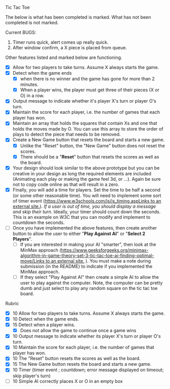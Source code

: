 Tic Tac Toe

The below is what has been completed is marked. What has not been completed is not marked. 

Current BUGS: 
1. Timer runs quick, alert comes up really quick.
2. After window confirm, a X piece is placed from queue.

Other features listed and marked below are functioning. 

- [x]  Allow for two players to take turns. Assume X always starts the game.
- [x]  Detect when the game ends
    - [x]  when there is no winner and the game has gone for more than 2 minutes.
    - [x]  When a player wins, the player must get three of their pieces (X or O) in a row.
- [x]  Output message to indicate whether it's player X's turn or player O's turn.
- [x]  Maintain the score for each player, i.e. the number of games that each player has won.
- [x]  Maintain an array that holds the squares that contain Xs and one that holds the moves made by O. You can use this array to store the order of plays to detect the piece that needs to be removed.
- [x]  Create a New Game button that resets the board and starts a new game.
    - [x]  Unlike the "Reset" button, the "New Game" button does not reset the scores.
    - [x]  There should be a "**Reset**" button that resets the scores as well as the board.
- [x]  Your design should look similar to the above prototype but you can be creative in your design as long the required elements are included (Animating each play or making the game feel 3d, or ...). Again be sure not to copy code online as that will result in a zero.
- [x]  Finally, you will add a time for players. Set the time to be half a second (or some other reasonable time). You will need to implement some sort of timer event ([https://www.w3schools.com/js/js_timing.aspLinks to an external site.](https://www.w3schools.com/js/js_timing.asp)). *If a user is out of time, you should display a message and skip their turn*. Ideally, your timer should count down the seconds. This is an example on W3C that you can modify and implement to countdown the seconds.
- [ ]  Once you have implemented the above features, then create another button to allow the user to either "**Play Against AI**" or "**Select 2 Players**".
    - [ ]  If you are interested in making your AI "smarter", then look at the MinMax approach ([https://www.geeksforgeeks.org/minimax-algorithm-in-game-theory-set-3-tic-tac-toe-ai-finding-optimal-move/Links to an external site.](https://www.geeksforgeeks.org/minimax-algorithm-in-game-theory-set-3-tic-tac-toe-ai-finding-optimal-move/)
    ). You must make a note during submission (in the README) to indicate if you implemented the MinMax approach.
    - [ ]  If they select "Play Against AI" then create a simple AI to allow the user to play against the computer. Note, the computer can be pretty dumb and just select to play any random square on the tic tac toe board.

Rubric

- [x]  10 Allow for two players to take turns. Assume X always starts the game.
- [x]  10 Detect when the game ends.
- [x]  15 Detect when a player wins.
    - [x]  Does not allow the game to continue once a game wins
- [x]  10 Output message to indicate whether its player X's turn or player O's turn.
- [x]  10 Maintain the score for each player, i.e. the number of games that player has won.
- [x]  10 The "Reset" button resets the scores as well as the board.
- [x]  15 The New Game button resets the board and starts a new game.
- [x]  10 Timer (timer event ; countdown; error message displayed on timeout; skip player's turn)
- [ ]  10 Simple AI correctly places X or O in an empty box
